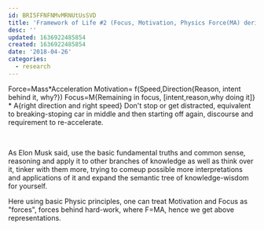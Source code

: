 ```yaml
---
id: BRI5FFNFNMvMRNUtUsSVD
title: 'Framework of Life #2 (Focus, Motivation, Physics Force(MA) derivation)'
desc: ''
updated: 1636922485854
created: 1636922485854
date: '2018-04-26'
categories:
  - research
---
```


Force=Mass\*Acceleration Motivation= f(Speed,Direction{Reason, intent behind it, why?}) Focus=M{Remaining in focus, \[intent,reason,why doing it\]} \* A{right direction and right speed} Don't stop or get distracted, equivalent to breaking-stoping car in middle and then starting off again, discourse and requirement to re-accelerate.

 

As Elon Musk said, use the basic fundamental truths and common sense, reasoning and apply it to other branches of knowledge as well as think over it, tinker with them more, trying to comeup possible more interpretations and applications of it and expand the semantic tree of knowledge-wisdom for yourself.

Here using basic Physic principles, one can treat Motivation and Focus as "forces", forces behind hard-work, where F=MA, hence we get above representations.
